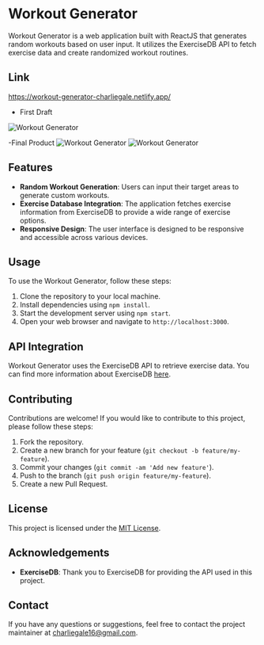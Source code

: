 # Workout Generator

Workout Generator is a web application built with ReactJS that generates random workouts based on user input. It utilizes the ExerciseDB API to fetch exercise data and create randomized workout routines.

## Link

https://workout-generator-charliegale.netlify.app/

- First Draft 

![Workout Generator](https://i.imgur.com/iSKPFbh.png)

-Final Product
![Workout Generator](https://i.imgur.com/qliul2c.png)
![Workout Generator](https://i.imgur.com/D82M4VB.png)


## Features

- **Random Workout Generation**: Users can input their target areas to generate custom workouts.
- **Exercise Database Integration**: The application fetches exercise information from ExerciseDB to provide a wide range of exercise options.
- **Responsive Design**: The user interface is designed to be responsive and accessible across various devices.

## Usage

To use the Workout Generator, follow these steps:

1. Clone the repository to your local machine.
2. Install dependencies using `npm install`.
3. Start the development server using `npm start`.
4. Open your web browser and navigate to `http://localhost:3000`.

## API Integration

Workout Generator uses the ExerciseDB API to retrieve exercise data. You can find more information about ExerciseDB [here](https://rapidapi.com/justin-WFnsXH_t6/api/exercisedb/details).

## Contributing

Contributions are welcome! If you would like to contribute to this project, please follow these steps:

1. Fork the repository.
2. Create a new branch for your feature (`git checkout -b feature/my-feature`).
3. Commit your changes (`git commit -am 'Add new feature'`).
4. Push to the branch (`git push origin feature/my-feature`).
5. Create a new Pull Request.

## License

This project is licensed under the [MIT License](LICENSE).

## Acknowledgements

- **ExerciseDB**: Thank you to ExerciseDB for providing the API used in this project.

## Contact

If you have any questions or suggestions, feel free to contact the project maintainer at [charliegale16@gmail.com](mailto:charliegale16@gmail.com).
